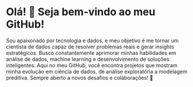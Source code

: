 # Olá! 👋 Seja bem-vindo ao meu GitHub!

Sou apaixonado por tecnologia e dados, e meu objetivo é me tornar um cientista de dados capaz de resolver problemas reais e gerar insights estratégicos. Busco constantemente aprimorar minhas habilidades em análise de dados, machine learning e desenvolvimento de soluções inteligentes.
Aqui no meu GitHub, você encontra projetos que mostram minha evolução em ciência de dados, de análise exploratória a modelagem preditiva. Sempre aberto a novos desafios e colaborações! 🚀
